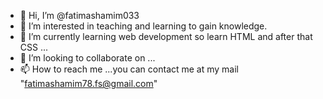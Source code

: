 - 👋 Hi, I’m @fatimashamim033
- 👀 I’m interested in teaching and learning to gain knowledge.
- 🌱 I’m currently learning web development so learn HTML and after that CSS ...
- 💞️ I’m looking to collaborate on ...
- 📫 How to reach me ...you can contact me at my mail "fatimashamim78.fs@gmail.com"

<!---
fatimashamim033/fatimashamim033 is a ✨ special ✨ repository because its `README.md` (this file) appears on your GitHub profile.
You can click the Preview link to take a look at your changes.
--->
